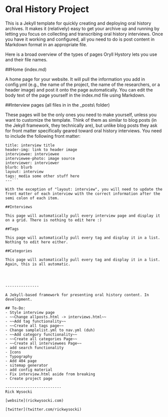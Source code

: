 # Oral History Project

This is a Jekyll template for quickly creating and deploying oral history archives. It makes it (relatively) easy to get your archive up and running by letting you focus on collecting and transcribing oral history interviews. Once you have it working and configured, all you need to do is post content in Markdown format in an appropriate file.

Here is a broad overview of the types of pages Oryll Hystory lets you use and their file names.

##Home (index.md)

A home page for your website. It will pull the information you add in config.yml (e.g., the name of the project, the name of the researchers, or a header image) and post it onto the page automatically. You can edit the body text of the page yourself in the index.md file using Markdown.

##Interview pages (all files in in the \_posts\ folder)

These pages will be the only ones you need to make yourself, unless you want to customize the template. Think of them as similar to blog posts (in the Jekyll framework, they technically are), but unlike blog posts they ask for front matter specifically geared toward oral history interviews. You need to include the following front matter:

```---
title: interview title
header-img: link to header image
interviewee: interviewee
interviewee-photo: image source
interviewer: interviewer
blurb: blurb
layout: interview
tags: media some other stuff here
---```

With the exception of "layout: interview", you will need to update the front matter of each interview with the correct information after the semi colon of each item.

##Interviews

This page will automatically pull every interview page and display it on a grid. There is nothing to edit here :)

##Tags

This page will automatically pull every tag and display it in a list. Nothing to edit here either.

##Categories

This page will automatically pull every tag and display it in a list. Again, this is all automatic.




---------------

A Jekyll-based framework for presenting oral history content. In development.

## To-Do:
- Style interview page
- ~~Change allposts.html -> interviews.html~~
- ~~Add tag functionality~~
- ~~Create all tags page~~
- Change samplelist.yml to nav.yml (duh)
- ~~Add category functionality~~
- ~~Create all categories Page~~
- ~~Create all interviewees Page~~
- add search functionality
- Icons
- Typography
- Add 404 page
- sitemap generator
- add config material
- Fix interview.html aside from breaking
- Create project page

-------------------------
Rick Wysocki

[website](rickwysocki.com)

[twitter](twitter.com/rickwysocki)
